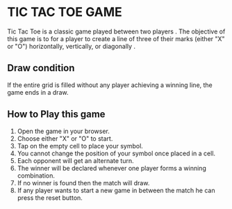 <h1> TIC TAC TOE GAME </h1>
 Tic Tac Toe is a classic game played between two players . The objective of this game is to  for a player to create a line of three of their marks (either "X" or "O") horizontally, vertically, or diagonally .
  <br>
 <h2> Draw condition  </h2>
 If the entire grid is filled without any player achieving a winning line, the game ends in a draw.
 <br>
 <h2> How to Play this game </h2>
 <ol>
  <li> Open the game in your browser.</li>
  <li> Choose either "X" or "O" to start.</li>
  <li> Tap on the empty cell to place your symbol.</li>
  <li> You cannot change the position of your symbol once placed in a cell.</li>
  <li> Each opponent will get an alternate turn.</li>
  <li> The winner will be declared whenever one player forms a winning combination.</li>
  <li> If no winner is found then the match will draw.</li>
  <li> If any player wants to start a new game in between the match he can press the reset button.</li>
 </ol>
